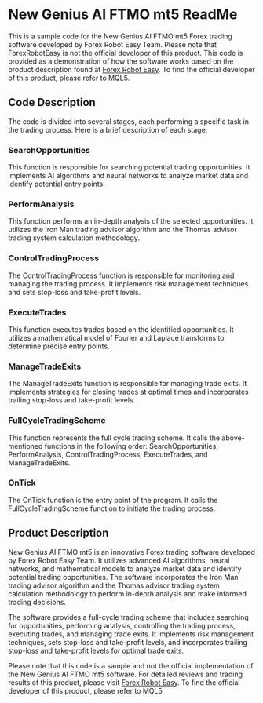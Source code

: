 # New Genius AI FTMO mt5 ReadMe

This is a sample code for the New Genius AI FTMO mt5 Forex trading software developed by Forex Robot Easy Team. Please note that ForexRobotEasy is not the official developer of this product. This code is provided as a demonstration of how the software works based on the product description found at [Forex Robot Easy](https://forexroboteasy.com/forex-robot-review/new-genius-ai-ftmo-mt5-review-innovative-forex-trading-software/). To find the official developer of this product, please refer to MQL5.

## Code Description

The code is divided into several stages, each performing a specific task in the trading process. Here is a brief description of each stage:

### SearchOpportunities
This function is responsible for searching potential trading opportunities. It implements AI algorithms and neural networks to analyze market data and identify potential entry points.

### PerformAnalysis
This function performs an in-depth analysis of the selected opportunities. It utilizes the Iron Man trading advisor algorithm and the Thomas advisor trading system calculation methodology.

### ControlTradingProcess
The ControlTradingProcess function is responsible for monitoring and managing the trading process. It implements risk management techniques and sets stop-loss and take-profit levels.

### ExecuteTrades
This function executes trades based on the identified opportunities. It utilizes a mathematical model of Fourier and Laplace transforms to determine precise entry points.

### ManageTradeExits
The ManageTradeExits function is responsible for managing trade exits. It implements strategies for closing trades at optimal times and incorporates trailing stop-loss and take-profit levels.

### FullCycleTradingScheme
This function represents the full cycle trading scheme. It calls the above-mentioned functions in the following order: SearchOpportunities, PerformAnalysis, ControlTradingProcess, ExecuteTrades, and ManageTradeExits.

### OnTick
The OnTick function is the entry point of the program. It calls the FullCycleTradingScheme function to initiate the trading process.

## Product Description

New Genius AI FTMO mt5 is an innovative Forex trading software developed by Forex Robot Easy Team. It utilizes advanced AI algorithms, neural networks, and mathematical models to analyze market data and identify potential trading opportunities. The software incorporates the Iron Man trading advisor algorithm and the Thomas advisor trading system calculation methodology to perform in-depth analysis and make informed trading decisions.

The software provides a full-cycle trading scheme that includes searching for opportunities, performing analysis, controlling the trading process, executing trades, and managing trade exits. It implements risk management techniques, sets stop-loss and take-profit levels, and incorporates trailing stop-loss and take-profit levels for optimal trade exits.

Please note that this code is a sample and not the official implementation of the New Genius AI FTMO mt5 software. For detailed reviews and trading results of this product, please visit [Forex Robot Easy](https://forexroboteasy.com/forex-robot-review/new-genius-ai-ftmo-mt5-review-innovative-forex-trading-software/). To find the official developer of this product, please refer to MQL5.
